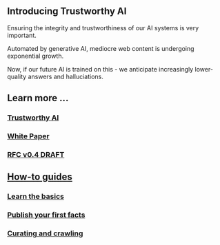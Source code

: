 ## Introducing Trustworthy AI

Ensuring the integrity and trustworthiness of our AI systems is very important. 

Automated by generative AI, mediocre web content is undergoing exponential growth. 

Now, if our future AI is trained on this - we anticipate increasingly lower-quality answers and halluciations.

## Learn more ...

### [Trustworthy AI](./trust/index.md)

### [White Paper](./paper/index.md)

### [RFC v0.4 DRAFT](./rfc/draft.md)

## [How-to guides](./howto/index.md)

### [Learn the basics](./howto/begin.md)

### [Publish your first facts](./howto/fact.claims.md)

### [Curating and crawling](./howto/crawling.md)